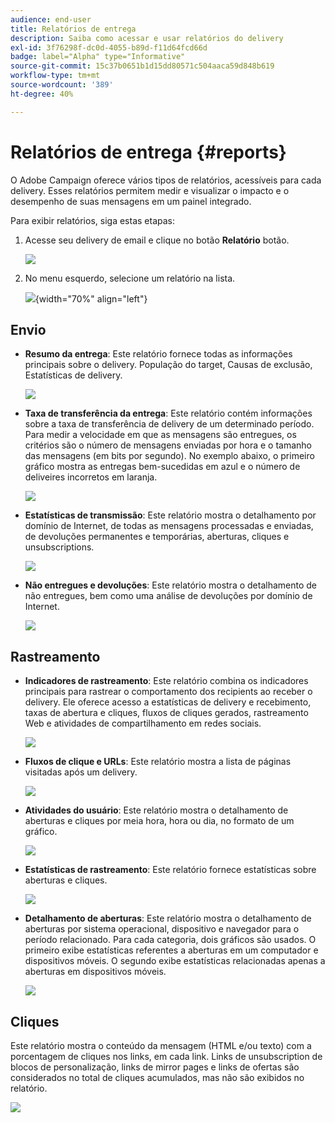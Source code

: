 ```yaml
---
audience: end-user
title: Relatórios de entrega
description: Saiba como acessar e usar relatórios do delivery
exl-id: 3f76298f-dc0d-4055-b89d-f11d64fcd66d
badge: label="Alpha" type="Informative"
source-git-commit: 15c37b0651b1d15dd80571c504aaca59d848b619
workflow-type: tm+mt
source-wordcount: '389'
ht-degree: 40%

---
```


# Relatórios de entrega {#reports}


O Adobe Campaign oferece vários tipos de relatórios, acessíveis para cada delivery. Esses relatórios permitem medir e visualizar o impacto e o desempenho de suas mensagens em um painel integrado.

Para exibir relatórios, siga estas etapas:

1. Acesse seu delivery de email e clique no botão **Relatório** botão.

   ![](assets/reporting.png)

1. No menu esquerdo, selecione um relatório na lista.

   ![](assets/reporting2.png){width="70%" align="left"}

## Envio

* **Resumo da entrega**: Este relatório fornece todas as informações principais sobre o delivery. População do target, Causas de exclusão, Estatísticas de delivery.

   ![](assets/reporting3.png)

* **Taxa de transferência da entrega**: Este relatório contém informações sobre a taxa de transferência de delivery de um determinado período. Para medir a velocidade em que as mensagens são entregues, os critérios são o número de mensagens enviadas por hora e o tamanho das mensagens (em bits por segundo). No exemplo abaixo, o primeiro gráfico mostra as entregas bem-sucedidas em azul e o número de deliveires incorretos em laranja.

   ![](assets/reporting3bis.png)

* **Estatísticas de transmissão**: Este relatório mostra o detalhamento por domínio de Internet, de todas as mensagens processadas e enviadas, de devoluções permanentes e temporárias, aberturas, cliques e unsubscriptions.

   ![](assets/reporting4.png)

* **Não entregues e devoluções**: Este relatório mostra o detalhamento de não entregues, bem como uma análise de devoluções por domínio de Internet.

   ![](assets/reporting5.png)

## Rastreamento

* **Indicadores de rastreamento**: Este relatório combina os indicadores principais para rastrear o comportamento dos recipients ao receber o delivery. Ele oferece acesso a estatísticas de delivery e recebimento, taxas de abertura e cliques, fluxos de cliques gerados, rastreamento Web e atividades de compartilhamento em redes sociais.

   ![](assets/reporting6.png)

* **Fluxos de clique e URLs**: Este relatório mostra a lista de páginas visitadas após um delivery.

   ![](assets/reporting7.png)

* **Atividades do usuário**: Este relatório mostra o detalhamento de aberturas e cliques por meia hora, hora ou dia, no formato de um gráfico.

   ![](assets/reporting8.png)

* **Estatísticas de rastreamento**: Este relatório fornece estatísticas sobre aberturas e cliques.

   ![](assets/reporting9.png)

* **Detalhamento de aberturas**: Este relatório mostra o detalhamento de aberturas por sistema operacional, dispositivo e navegador para o período relacionado. Para cada categoria, dois gráficos são usados. O primeiro exibe estatísticas referentes a aberturas em um computador e dispositivos móveis. O segundo exibe estatísticas relacionadas apenas a aberturas em dispositivos móveis.

   ![](assets/reporting10.png)

## Cliques

Este relatório mostra o conteúdo da mensagem (HTML e/ou texto) com a porcentagem de cliques nos links, em cada link. Links de unsubscription de blocos de personalização, links de mirror pages e links de ofertas são considerados no total de cliques acumulados, mas não são exibidos no relatório.

![](assets/reporting11.png)
